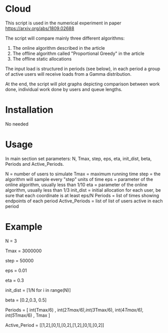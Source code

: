 # Cloud

This script is used in the numerical experiment in paper https://arxiv.org/abs/1809.02688

The script will compare mainly three different algorithms:

1. The online algorithm described in the article
2. The offline algorithm called "Proportional Greedy" in the article
3. The offline static allocations

The input load is structured in periods (see below), in each period a group of active users will receive loads from a Gamma distribution.

At the end, the script will plot graphs depicting comparison between work done, individual work done by users and queue lengths.

# Installation

No needed

# Usage

In main section set parameters: N, Tmax, step, eps, eta, init_dist, beta, Periods and Active_Periods.

N = number of users to simulate
Tmax = maximum running time
step = the algorithm will sample every "step" units of time
eps = parameter of the online algorithm, usually less than 1/10
eta = parameter of the online algorithm, usually less than 1/3
init_dist = initial allocation for each user, be sure that each coordinate is at least eps/N
Periods = list of times showing endpoints of each period
Active_Periods = list of list of users active in each period


# Example

N = 3

Tmax = 3000000

step = 50000

eps = 0.01

eta = 0.3   


init_dist = [1/N for i in range(N)] 

beta = [0.2,0.3, 0.5]

Periods = [ int(Tmax/6) , int(2*Tmax/6),int(3*Tmax/6), int(4*Tmax/6), int(5*Tmax/6) , Tmax ]

Active_Period = [[1,2],[0,1],[0,2],[1,2],[0,1],[0,2]]



